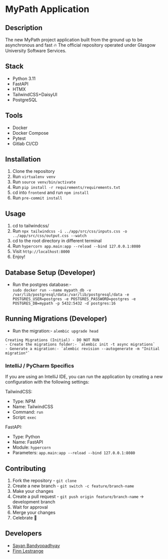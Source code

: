 # MyPath Application

## Description
The new MyPath project application built from the ground up to be asynchronous and fast 🔥
The official repository operated under Glasgow University Software Services.

## Stack
- Python 3.11
- FastAPI
- HTMX
- TailwindCSS+DaisyUI
- PostgreSQL

## Tools
- Docker
- Docker Compose
- Pytest
- Gitlab CI/CD

## Installation
1. Clone the repository
2. Run `virtualenv venv`
3. Run `source venv/bin/activate`
4. Run `pip install -r requirements/requirements.txt`
5. cd into `frontend` and run `npm install`
6. Run `pre-commit install`

## Usage
1. cd to tailwindcss/
2. Run `npx tailwindcss -i ../app/src/css/inputs.css -o ../app/src/css/output.css --watch`
3. cd to the root directory in different terminal
4. Run `hypercorn app.main:app --reload --bind 127.0.0.1:8080`
5. Visit `http://localhost:8000`
6. Enjoy!

## Database Setup (Developer)
- Run the postgres database:- <br>
`sudo docker run --name mypath_db -v /var/lib/postgresql/data:/var/lib/postgresql/data -e POSTGRES_USER=postgres -e POSTGRES_PASSWORD=postgres -e POSTGRES_DB=mypath -p 5432:5432 -d postgres:16`


## Running Migrations (Developer)
- Run the migration:- `alembic upgrade head`

```
Creating Migrations (Initial) - DO NOT RUN
- Create the migrations folder:- `alembic init -t async migrations`
- Generate a migration:- `alembic revision --autogenerate -m "Initial migration"`
```

### IntelliJ / PyCharm Specifics
If you are using an IntelliJ IDE, you can run the application by creating a new configuration with the following settings:

TailwindCSS:
- Type: NPM
- Name: TailwindCSS
- Command: `run`
- Script: `exec`

FastAPI:
- Type: Python
- Name: FastAPI
- Module: `hypercorn`
- Parameters: `app.main:app --reload --bind 127.0.0.1:8080`

## Contributing
1. Fork the repository - `git clone`
2. Create a new branch - `git switch -c feature/branch-name`
3. Make your changes
4. Create a pull request - `git push origin feature/branch-name` -> development branch
5. Wait for approval
6. Merge your changes
7. Celebrate 🎉

## Developers
- [Sayan Bandyopadhyay](https://www.linkedin.com/in/sayan-bandyopadhyay/)
- [Finn Lestrange](https://finnlestrange.tech)
